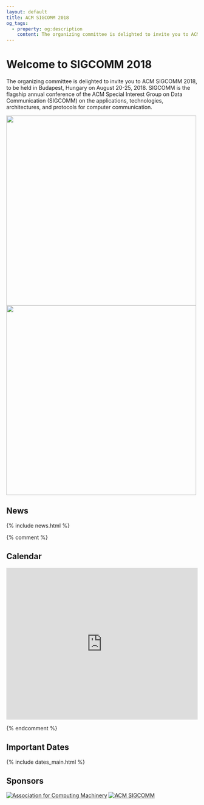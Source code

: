 ```yaml
---
layout: default
title: ACM SIGCOMM 2018
og_tags:
  - property: og:description
    content: The organizing committee is delighted to invite you to ACM SIGCOMM 2018, to be held in Budapest, Hungary, August 20-25, 2018. SIGCOMM is the flagship annual conference of the ACM Special Interest Group on Data Communication (SIGCOMM) on the applications, technologies, architectures, and protocols
---
```


# Welcome to SIGCOMM 2018

The organizing committee is delighted to invite you to ACM SIGCOMM 2018, to be held in Budapest, Hungary on August 20-25, 2018.
SIGCOMM is the flagship annual conference of the ACM Special Interest Group on Data Communication (SIGCOMM) on the applications, technologies, architectures, and protocols for computer communication.


<!-- ### [Cut off date for conference rate at Hotel Angeleno: July 31, 2017]({{ site.baseurl }}/accommodations.html) -->
<!-- {: style="text-align: center" } -->

<!-- ### [>> Remote Participation Info <<]({{ site.baseurl }}/remote.html) -->
<!-- {: style="text-align: center" } -->


<div id="sliderFrame">
  <div id="slider">
    <img src="images/header_1.png" alt="" style="width:500px"/>
    <img src="images/header_2.png" alt="" style="width:500px"/>
  </div>
</div>

## <i class="fa fa-newspaper-o"></i> News

{% include news.html %}

<!-- ## <i class="fa fa-calendar-o"></i> Conference Schedule -->

<!-- <a href="images/sigcomm2017-schedule.pdf" rel="external"><img src="images/sigcomm2017-schedule.png" alt="ACM SIGCOMM 2018 - Detailed Conference Schedule" style="width: 100%;"></a> -->

{% comment %}
## <i class="fa fa-calendar-o"></i> Calendar

<iframe src="https://calendar.google.com/calendar/embed?title=ACM%20SIGCOMM%20Agenda&amp;showTitle=0&amp;showPrint=0&amp;showCalendars=0&amp;mode=AGENDA&amp;height=600&amp;wkst=1&amp;hl=en&amp;bgcolor=%23ffffff&amp;src=fgkdoih822v80dfk304pt56fjo%40group.calendar.google.com&amp;color=%23125A12&amp;ctz=America%2FSao_Paulo" style="border-width:0" width="100%" height="400" frameborder="0" scrolling="no"></iframe>

{% endcomment %}

## <i class="fa fa-calendar"></i> Important Dates

{% include dates_main.html %}

## <i class="fa fa-gg"></i> Sponsors

<div class="sponsors">
	<a href="//www.acm.org/"><img src="images/acm.png" alt="Association for Computing Machinery" /></a>
	<a href="//www.sigcomm.org/"><img src="images/sig.png" alt="ACM SIGCOMM" /></a>
</div>
